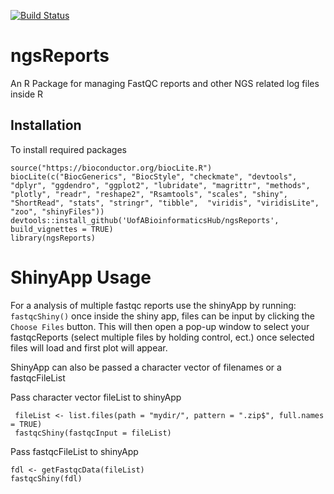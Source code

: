 [![Build Status](https://travis-ci.org/UofABioinformaticsHub/ngsReports.svg?branch=master)](https://travis-ci.org/UofABioinformaticsHub/ngsReports)

# ngsReports

An R Package for managing FastQC reports and other NGS related log files inside R

## Installation
To install required packages 

```
source("https://bioconductor.org/biocLite.R")
biocLite(c("BiocGenerics", "BiocStyle", "checkmate", "devtools", "dplyr", "ggdendro", "ggplot2", "lubridate", "magrittr", "methods", "plotly", "readr", "reshape2", "Rsamtools", "scales", "shiny", "ShortRead", "stats", "stringr", "tibble",  "viridis", "viridisLite", "zoo", "shinyFiles"))
devtools::install_github('UofABioinformaticsHub/ngsReports', build_vignettes = TRUE)
library(ngsReports)
```

# ShinyApp Usage 
For a analysis of multiple fastqc reports use the shinyApp by running:
`fastqcShiny()`
once inside the shiny app, files can be input by clicking the `Choose Files` button.
This will then open a pop-up window to select your fastqcReports (select multiple files by holding control, ect.) 
once selected files will load and first plot will appear.

ShinyApp can also be passed a character vector of filenames or a fastqcFileList

Pass character vector fileList to shinyApp

```
 fileList <- list.files(path = "mydir/", pattern = ".zip$", full.names = TRUE)
 fastqcShiny(fastqcInput = fileList)
 ```
 
Pass fastqcFileList to shinyApp

 ```
 fdl <- getFastqcData(fileList)
 fastqcShiny(fdl)
 ```




